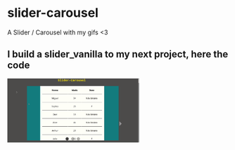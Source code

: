 # slider-carousel
A Slider / Carousel with my gifs &lt;3

## I build a slider_vanilla to my next project, here the code

<img src="./gif06.gif" width='300'>